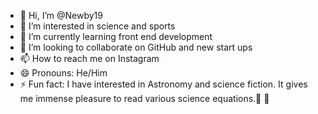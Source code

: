 - 👋 Hi, I’m @Newby19
- 👀 I’m interested in science and sports 
- 🌱 I’m currently learning front end development 
- 💞️ I’m looking to collaborate on GitHub and new start ups 
- 📫 How to reach me on Instagram 
- 😄 Pronouns: He/Him
- ⚡ Fun fact: I have interested in Astronomy and science fiction. It gives me immense pleasure to read various science equations.🔭 🧪 

<!---
Newby19/Newby19 is a ✨ special ✨ repository because its `README.md` (this file) appears on your GitHub profile.
You can click the Preview link to take a look at your changes.
--->
